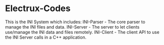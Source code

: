 # Electrux-Codes

This is the INI System which includes:
	INI-Parser - The core parser to manage the INI files and data.
	INI-Server - The server to let clients use/manage the INI data and files remotely.
	INI-Client - The client API to use the INI Server calls in a C++ application.